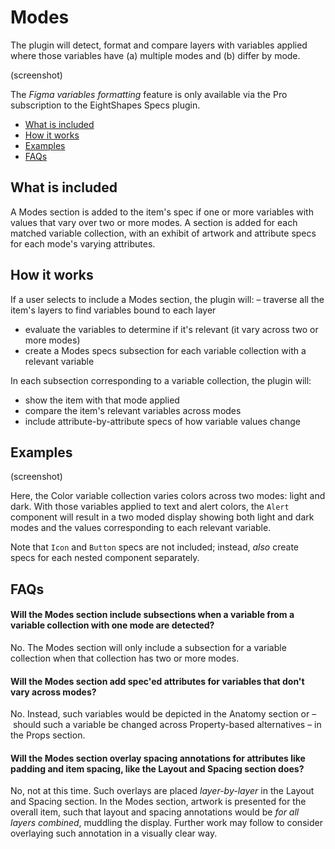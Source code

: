 # Modes

The plugin will detect, format and compare layers with variables applied where those variables have (a) multiple modes and (b) differ by mode.

(screenshot)

The *Figma variables formatting* feature is only available via the Pro subscription to the EightShapes Specs plugin.

* [What is included](#whatisincluded)
* [How it works](#howitworks)
* [Examples](#examples)
* [FAQs](#faqs)

## What is included <a id="whatisincluded"></a>

A Modes section is added to the item's spec if one or more variables with values that vary over two or more modes. A section is added for each matched variable collection, with an exhibit of artwork and attribute specs for each mode's varying attributes.

## How it works <a id="howitworks"></a>

If a user selects to include a Modes section, the plugin will:
– traverse all the item's layers to find variables bound to each layer
- evaluate the variables to determine if it's relevant (it vary across two or more modes)
- create a Modes specs subsection for each variable collection with a relevant variable

In each subsection corresponding to a variable collection, the plugin will:
- show the item with that mode applied
- compare the item's relevant variables across modes
- include attribute-by-attribute specs of how variable values change

## Examples <a id="examples"></a>

(screenshot)

Here, the Color variable collection varies colors across two modes: light and dark. With those variables applied to text and alert colors, the `Alert` component will result in a two moded display showing both light and dark modes and the values corresponding to each relevant variable.

Note that `Icon` and `Button` specs are not included; instead, _also_ create specs for each nested component separately.

## FAQs <a id="faqs"></a>

#### Will the Modes section include subsections when a variable from a variable collection with one mode are detected?

No. The Modes section will only include a subsection for a variable collection when that collection has two or more modes.

#### Will the Modes section add spec'ed attributes for variables that don't vary across modes?

No. Instead, such variables would be depicted in the Anatomy section or – should such a variable be changed across Property-based alternatives – in the Props section.

#### Will the Modes section overlay spacing annotations for attributes like padding and item spacing, like the Layout and Spacing section does?

No, not at this time. Such overlays are placed _layer-by-layer_ in the Layout and Spacing section. In the Modes section, artwork is presented for the overall item, such that layout and spacing annotations would be _for all layers combined_, muddling the display. Further work may follow to consider overlaying such annotation in a visually clear way.
